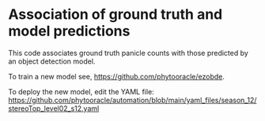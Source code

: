 # Association of ground truth and model predictions
This code associates ground truth panicle counts with those predicted by an object detection model.

To train a new model see, https://github.com/phytooracle/ezobde.

To deploy the new model, edit the YAML file: https://github.com/phytooracle/automation/blob/main/yaml_files/season_12/stereoTop_level02_s12.yaml
